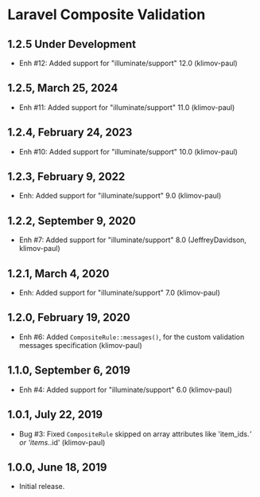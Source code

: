 Laravel Composite Validation
============================

1.2.5 Under Development
-----------------------

- Enh #12: Added support for "illuminate/support" 12.0 (klimov-paul)


1.2.5, March 25, 2024
---------------------

- Enh #11: Added support for "illuminate/support" 11.0 (klimov-paul)


1.2.4, February 24, 2023
------------------------

- Enh #10: Added support for "illuminate/support" 10.0 (klimov-paul)


1.2.3, February 9, 2022
-----------------------

- Enh: Added support for "illuminate/support" 9.0 (klimov-paul)


1.2.2, September 9, 2020
------------------------

- Enh #7: Added support for "illuminate/support" 8.0 (JeffreyDavidson, klimov-paul)


1.2.1, March 4, 2020
--------------------

- Enh: Added support for "illuminate/support" 7.0 (klimov-paul)


1.2.0, February 19, 2020
------------------------

- Enh #6: Added `CompositeRule::messages()`, for the custom validation messages specification (klimov-paul)


1.1.0, September 6, 2019
------------------------

- Enh #4: Added support for "illuminate/support" 6.0 (klimov-paul)


1.0.1, July 22, 2019
--------------------

- Bug #3: Fixed `CompositeRule` skipped on array attributes like 'item_ids.*' or 'items.*.id' (klimov-paul)


1.0.0, June 18, 2019
--------------------

- Initial release.
